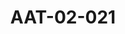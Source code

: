 ---
pid: AAT-02-021
title: AAT-02-021
language: ar
collection: عبد الرحمن علي طه
original_label: 
rights: فدوى علي طه
location_of_original: فدوى علي طه
photographer_or_studio: 
scanned_from: jpeg
_date: '1951'
location: أمدرمان
description: عبد الرحمن علي طه في حفل افتتاح مدارس الأحفاد بأمدرمان
additional_notes: " السيد عبدالرحمن المهدي وعلى يساره الشيخ بابكر بدري وعلى يمينه
  عبدالرحمن علي طه في احتفال افتتاح مدارس الأحفاد بأمدرمان"
permission_display: 'yes'
on_server: 'yes'
on_website: 'yes'
permalink: "/archive/ar/aat-02-021.html"
layout: photo-page
---